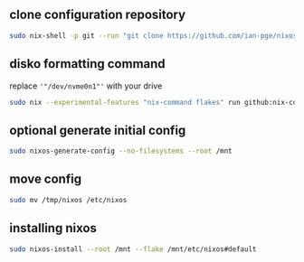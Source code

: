 ## clone configuration repository
```bash
sudo nix-shell -p git --run "git clone https://github.com/ian-pge/nixos.git /tmp/nixos"
```

## disko formatting command
replace `'"/dev/nvme0n1"'` with your drive
```bash
sudo nix --experimental-features "nix-command flakes" run github:nix-community/disko -- --mode disko /tmp/nixos/disko.nix --arg device '"/dev/nvme0n1"'
```

## optional generate initial config
```bash
sudo nixos-generate-config --no-filesystems --root /mnt
```

## move config
```bash
sudo mv /tmp/nixos /etc/nixos
```

## installing nixos
```bash
sudo nixos-install --root /mnt --flake /mnt/etc/nixos#default
```
